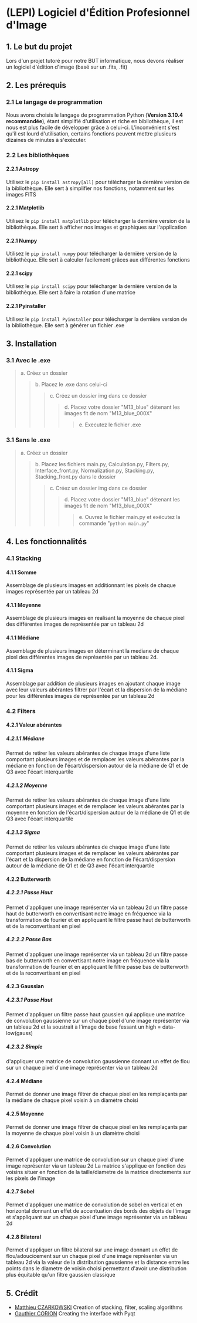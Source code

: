 
# (LEPI) Logiciel d'Édition Profesionnel d'Image



## 1. Le but du projet
Lors d'un projet tutoré pour notre BUT informatique, nous devons réaliser un logiciel d'édition d'image (basé sur un .fits, .fit)

## 2. Les prérequis
### 2.1 Le langage de programmation
Nous avons choisis le langage de programmation Python (**Version 3.10.4 recommandée**), étant simplifié d'utilisation et riche en bibliothèque, il est nous est plus facile de développer grâce à celui-ci. L'inconvénient s'est qu'il est lourd d'utilisation, certains fonctions peuvent mettre plusieurs dizaines de minutes à s'exécuter.
### 2.2 Les bibliothèques
#### 2.2.1 Astropy
Utilisez le ```pip install astropy[all]``` pour télécharger la dernière version de la bibliothèque. Elle sert à simplifier nos fonctions, notamment sur les images FITS 
#### 2.2.1 Matplotlib
Utilisez le ```pip install matplotlib``` pour télécharger la dernière version de la bibliothèque. Elle sert à afficher nos images et graphiques sur l'application
#### 2.2.1 Numpy
Utilisez le ```pip install numpy``` pour télécharger la dernière version de la bibliothèque. Elle sert à calculer facilement grâces aux différentes fonctions
#### 2.2.1 scipy
Utilisez le ```pip install scipy``` pour télécharger la dernière version de la bibliothèque. Elle sert à faire la rotation d'une matrice
#### 2.2.1 Pyinstaller
Utilisez le ```pip install Pyinstaller``` pour télécharger la dernière version de la bibliothèque. Elle sert à générer un fichier .exe
## 3. Installation
### 3.1 Avec le .exe
> a. Créez un dossier
>> b. Placez le .exe dans celui-ci
>>> c. Créez un dossier img dans ce dossier
>>>> d. Placez votre dossier "M13_blue" détenant les images fit de nom "M13_blue_000X"
>>>>> e. Executez le fichier .exe

### 3.1 Sans le .exe
> a. Créez un dossier
>> b. Placez les fichiers main.py, Calculation.py, Filters.py, Interface_front.py, Normalization.py, Stacking.py, Stacking_front.py dans le dossier
>>> c. Créez un dossier img dans ce dossier
>>>> d. Placez votre dossier "M13_blue" détenant les images fit de nom "M13_blue_000X"
>>>>> e. Ouvrez le fichier main.py et exécutez la commande "```python main.py```"

## 4. Les fonctionnalités
### 4.1 Stacking
#### 4.1.1 Somme
Assemblage de plusieurs images en additionnant les pixels de chaque images représentée par un tableau 2d
#### 4.1.1 Moyenne
Assemblage de plusieurs images en realisant la moyenne de chaque pixel des différentes images de représentée par un tableau 2d
#### 4.1.1 Médiane
Assemblage de plusieurs images en déterminant la mediane de chaque pixel des différentes images de représentée par un tableau 2d.
#### 4.1.1 Sigma
Assemblage par addition de plusieurs images en ajoutant chaque image avec leur valeurs abérantes filtrer par l'écart et la dispersion de la médiane pour les différentes images de représentée par un tableau 2d
### 4.2 Filters
#### 4.2.1 Valeur abérantes
##### 4.2.1.1 Médiane
Permet de retirer les valeurs abérantes de chaque image d'une liste comportant plusieurs images et de remplacer les valeurs abérantes par la médiane en fonction de l'écart/dispersion autour de la médiane de Q1 et de Q3 avec l'écart interquartile
##### 4.2.1.2 Moyenne
Permet de retirer les valeurs abérantes de chaque image d'une liste comportant plusieurs images et de remplacer les valeurs abérantes par la moyenne en fonction de l'écart/dispersion autour de la médiane de Q1 et de Q3 avec l'écart interquartile
##### 4.2.1.3 Sigma
Permet de retirer les valeurs abérantes de chaque image d'une liste comportant plusieurs images et de remplacer les valeurs abérantes par l'écart et la dispersion de la médiane en fonction de l'écart/dispersion autour de la médiane de Q1 et de Q3 avec l'écart interquartile

#### 4.2.2 Butterworth
##### 4.2.2.1 Passe Haut
Permet d'appliquer une image représenter via un tableau 2d un filtre passe haut de butterworth en convertisant notre image en fréquence via la transformation de fourier et en appliquant le filtre passe haut de butterworth et de la reconvertisant en pixel
##### 4.2.2.2 Passe Bas
Permet d'appliquer une image représenter via un tableau 2d un filtre passe bas de butterworth en convertisant notre image en fréquence via la transformation de fourier et en appliquant le filtre passe bas de butterworth et de la reconvertisant en pixel
#### 4.2.3 Gaussian
##### 4.2.3.1 Passe Haut
Permet d'appliquer un filtre passe haut gaussien qui applique une matrice de convolution gaussienne sur un chaque pixel d'une image représenter via un tableau 2d et la soustrait à l'image de base fessant un high = data-low(gauss)
##### 4.2.3.2 Simple
d'appliquer une matrice de convolution gaussienne donnant un effet de flou sur un chaque pixel d'une image représenter via un tableau 2d

#### 4.2.4 Médiane
Permet de donner une image filtrer de chaque pixel en les remplaçants par la médiane de chaque pixel voisin à un diamètre choisi 
#### 4.2.5 Moyenne
Permet de donner une image filtrer de chaque pixel en les remplaçants par la moyenne de chaque pixel voisin à un diamètre choisi 
#### 4.2.6 Convolution
Permet d'appliquer une matrice de convolution sur un chaque pixel d'une image représenter via un tableau 2d La matrice s'applique en fonction des voisins situer en fonction de la taille/diametre de la matrice directements sur les pixels de l'image
#### 4.2.7 Sobel
Permet d'appliquer une matrice de convolution de sobel en vertical et en horizontal donnant un effet de accentuation des bords des objets de l'image et s'appliquant sur un chaque pixel d'une image représenter via un tableau 2d
#### 4.2.8 Bilateral
Permet d'appliquer un filtre bilateral sur une image donnant un effet de flou/adoucicement sur un chaque pixel d'une image représenter via un tableau 2d via la valeur de la distribution gaussienne et la distance entre les points dans le diametre de voisin choisi permettant d'avoir une distribution plus équitable qu'un filtre gaussien classique

## 5. Crédit
- [Matthieu CZARKOWSKI](https://github.com/la-ref) Creation of stacking, filter, scaling algorithms
- [Gauthier CORION](https://github.com/MisterGranti67) Creating the interface with Pyqt


